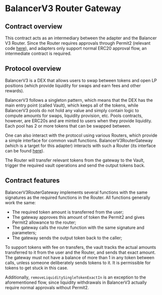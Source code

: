 # BalancerV3 Router Gateway

## Contract overview

This contract acts as an intermediary between the adapter and the Balancer V3 Router. Since the Router requires approvals through Permit2 (relevant code [here](https://github.com/Uniswap/permit2/blob/main/src/AllowanceTransfer.sol)), and adapters only support normal ERC20 approval flow, an intermediate contract is required.

## Protocol overview

BalancerV3 is a DEX that allows users to swap between tokens and open LP positions (which provide liquidity for swaps and earn fees and other rewards).

BalancerV3 follows a singleton pattern, which means that the DEX has the main entry point (called Vault), which keeps all of the tokens, while BalancerV3 pools do not hold any value and simply contain logic to compute amounts for swaps, liquidity provision, etc. Pools contracts, however, are ERC20s and are minted to users when they provide liquidity. Each pool has 2 or more tokens that can be swapped between.

One can also interact with the protocol using various Routers, which provide a simple interface for common vault functions. BalancerV3RouterGateway (which is a target for this adapter) interacts with such a Router (its interface can be found [here](https://docs.balancer.fi/developer-reference/contracts/router-api.html)).

The Router will transfer relevant tokens from the gateway to the Vault, trigger the required vault operations and send the output tokens back.

## Contract features

BalancerV3RouterGateway implements several functions with the same signatures as the required functions in the Router. All functions generally work the same:

- The required token amount is transferred from the user;
- The gateway approves this amount of token the Permit2 and gives Permit2 allowance to the router;
- The gateway calls the router function with the same signature and parameters;
- The gateway sends the output token back to the caller;

To support tokens with fee on transfers, the vault tracks the actual amounts transferred to it from the user and the Router, and sends that exact amount. The gateway must not have a balance of more than 1 in any token between calls, unless someone deliberately sends tokens to it. It is permissible for tokens to get stuck in this case.

Additionally, `removeLiquiditySingleTokenExactIn` is an exception to the aforementioned flow, since liquidity withdrawals in BalancerV3 actually require normal approvals without Permit2.
